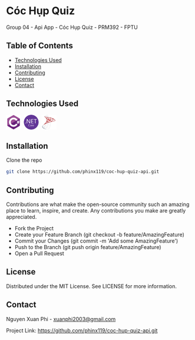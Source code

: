 # Cóc Hụp Quiz

Group 04 - Api App - Cóc Hụp Quiz - PRM392 - FPTU

## Table of Contents

- [Technologies Used](#technologies-used)
- [Installation](#installation)
- [Contributing](#contributing)
- [License](#license)
- [Contact](#contact)
<!--
- [Usage](#usage)
-->

## Technologies Used

<div>
  <img src="https://github.com/devicons/devicon/blob/master/icons/csharp/csharp-original.svg" title="C#" alt="C#" width="40" height="40"/>&nbsp;
  <img src="https://github.com/devicons/devicon/blob/master/icons/dotnetcore/dotnetcore-original.svg" title=".NET Core" alt=".NET Core" width="40" height="40"/>&nbsp;
  <img src="https://github.com/devicons/devicon/blob/master/icons/microsoftsqlserver/microsoftsqlserver-original.svg" title="MSSQL"  alt="MSSQL" width="40" height="40"/>&nbsp;
</div>

## Installation

Clone the repo
 
```sh
git clone https://github.com/phinx119/coc-hup-quiz-api.git
```

<!--
## Usage

To build project, run:

```sh
node app.js
```
or
```sh
python app.py
```
-->

## Contributing

Contributions are what make the open-source community such an amazing place to learn, inspire, and create. Any contributions you make are greatly appreciated.

- Fork the Project
- Create your Feature Branch (git checkout -b feature/AmazingFeature)
- Commit your Changes (git commit -m 'Add some AmazingFeature')
- Push to the Branch (git push origin feature/AmazingFeature)
- Open a Pull Request

## License
Distributed under the MIT License. See LICENSE for more information.

## Contact
Nguyen Xuan Phi - xuanphi2003@gmail.com

Project Link: https://github.com/phinx119/coc-hup-quiz-api.git
